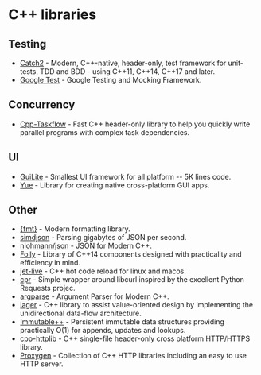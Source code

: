 # C++ libraries

## Testing

- [Catch2](https://github.com/catchorg/Catch2) - Modern, C++-native, header-only, test framework for unit-tests, TDD and BDD - using C++11, C++14, C++17 and later.
- [Google Test](https://github.com/google/googletest) - Google Testing and Mocking Framework.

## Concurrency

- [Cpp-Taskflow](https://github.com/cpp-taskflow/cpp-taskflow) - Fast C++ header-only library to help you quickly write parallel programs with complex task dependencies.

## UI

- [GuiLite](https://github.com/idea4good/GuiLite) - Smallest UI framework for all platform -- 5K lines code.
- [Yue](https://github.com/yue/yue) - Library for creating native cross-platform GUI apps.

## Other

- [{fmt}](https://github.com/fmtlib/fmt) - Modern formatting library.
- [simdjson](https://github.com/lemire/simdjson) - Parsing gigabytes of JSON per second.
- [nlohmann/json](https://github.com/nlohmann/json) - JSON for Modern C++.
- [Folly](https://github.com/facebook/folly) - Library of C++14 components designed with practicality and efficiency in mind.
- [jet-live](https://github.com/ddovod/jet-live) - C++ hot code reload for linux and macos.
- [cpr](https://github.com/whoshuu/cpr) - Simple wrapper around libcurl inspired by the excellent Python Requests projec.
- [argparse](https://github.com/p-ranav/argparse) - Argument Parser for Modern C++.
- [lager](https://sinusoid.es/lager/) - C++ library to assist value-oriented design by implementing the unidirectional data-flow architecture.
- [Immutable++](https://github.com/rsms/immutable-cpp) - Persistent immutable data structures providing practically O(1) for appends, updates and lookups.
- [cpp-httplib](https://github.com/yhirose/cpp-httplib) - C++ single-file header-only cross platform HTTP/HTTPS library.
- [Proxygen](https://github.com/facebook/proxygen) - Collection of C++ HTTP libraries including an easy to use HTTP server.
